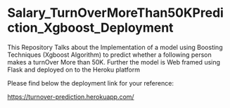 
# Salary_TurnOverMoreThan50KPrediction_Xgboost_Deployment

This Repository Talks about the Implementation of a model using Boosting Techniques (Xgboost Algorithm) to predict whether a following person makes a turnOver More than 50K. Further the model is Web framed using Flask and deployed on to the Heroku platform

Please find below the deployment link for your reference:

https://turnover-prediction.herokuapp.com/

